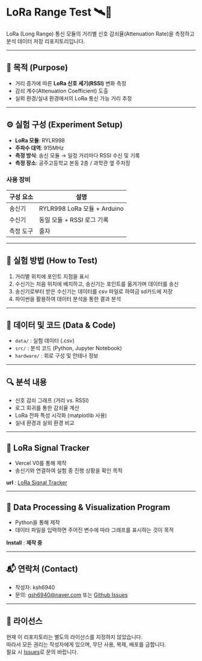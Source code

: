 # LoRa Range Test 🛰️📶

LoRa (Long Range) 통신 모듈의 거리별 신호 감쇠율(Attenuation Rate)을 측정하고 분석 데이터 저장 리포지토리입니다.

---

## 📌 목적 (Purpose)
- 거리 증가에 따른 **LoRa 신호 세기(RSSI)** 변화 측정
- 감쇠 계수(Attenuation Coefficient) 도출
- 실외 환경/실내 환경에서의 LoRa 통신 가능 거리 추정

---

## ⚙️ 실험 구성 (Experiment Setup)
- **LoRa 모듈**: RYLR998  
- **주파수 대역**: 915MHz   
- **측정 방식**: 송신 모듈 → 일정 거리마다 RSSI 수신 및 기록
- **측정 장소**: 공주고등학교 본동 2층 / 과학관 옆 주차장 

### 사용 장비
| 구성 요소 | 설명 |
|-----------|------|
| 송신기 | RYLR998 LoRa 모듈 + Arduino |
| 수신기 | 동일 모듈 + RSSI 로그 기록 |
| 측정 도구 | 줄자 |

---

## 🧪 실험 방법 (How to Test)
1. 거리별 위치에 포인트 지점을 표시
2. 수신기는 처음 위치에 배치하고, 송신기는 포인트를 옮겨가며 데이터를 송신
3. 송신기로부터 받은 수신기는 데이터를 csv 파일로 하여금 sd카드에 저장
4. 파이썬을 활용하여 데이터 분석을 통한 결과 분석

---

## 📁 데이터 및 코드 (Data & Code)
- `data/` : 실험 데이터 (.csv)  
- `src/` : 분석 코드 (Python, Jupyter Notebook)  
- `hardware/` : 회로 구성 및 안테나 정보

---

## 🔍 분석 내용
- 신호 감쇠 그래프 (거리 vs. RSSI)
- 로그 회귀를 통한 감쇠율 계산
- LoRa 전파 특성 시각화 (matplotlib 사용)
- 실내 환경과 실외 환경 비교 

--- 

## 📡 LoRa Signal Tracker 
- Vercel V0를 통해 제작
- 송신기와 연결하여 실험 중 진행 상황을 확인 목적

**url** : [LoRa Signal Tracker](https://v0-arduino-lo-ra-monitor.vercel.app/)

---

## 🔧 Data Processing & Visualization Program
- Python을 통해 제작
- 데이터 파일을 입력하면 주어진 변수에 따라 그래프를 표시하는 것이 목적

**Install** : **제작 중**

---

## 📬 연락처 (Contact)
- 작성자: ksh6940
- 문의: gsh6940@naver.com 또는 [Github Issues](https://github.com/ksh6940/Lora-range-test/issues)

---

## 📄 라이선스
현재 이 리포지토리는 별도의 라이선스를 지정하지 않았습니다.  
따라서 모든 권리는 작성자에게 있으며, 무단 사용, 복제, 배포를 금합니다.  
필요 시 [Issues](https://github.com/ksh6940/Lora-range-test/issues)로 문의 바랍니다.

